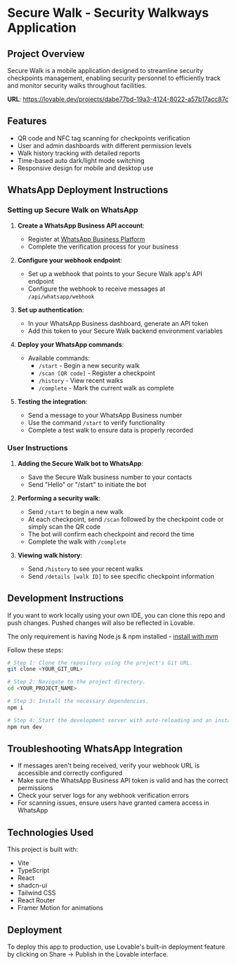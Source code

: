 
# Secure Walk - Security Walkways Application

## Project Overview

Secure Walk is a mobile application designed to streamline security checkpoints management, enabling security personnel to efficiently track and monitor security walks throughout facilities.

**URL**: https://lovable.dev/projects/dabe77bd-19a3-4124-8022-a57b17acc87c

## Features

- QR code and NFC tag scanning for checkpoints verification
- User and admin dashboards with different permission levels
- Walk history tracking with detailed reports
- Time-based auto dark/light mode switching
- Responsive design for mobile and desktop use

## WhatsApp Deployment Instructions

### Setting up Secure Walk on WhatsApp

1. **Create a WhatsApp Business API account**:
   - Register at [WhatsApp Business Platform](https://business.whatsapp.com/)
   - Complete the verification process for your business

2. **Configure your webhook endpoint**:
   - Set up a webhook that points to your Secure Walk app's API endpoint
   - Configure the webhook to receive messages at `/api/whatsapp/webhook`

3. **Set up authentication**:
   - In your WhatsApp Business dashboard, generate an API token
   - Add this token to your Secure Walk backend environment variables

4. **Deploy your WhatsApp commands**:
   - Available commands:
     - `/start` - Begin a new security walk
     - `/scan [QR code]` - Register a checkpoint
     - `/history` - View recent walks
     - `/complete` - Mark the current walk as complete

5. **Testing the integration**:
   - Send a message to your WhatsApp Business number
   - Use the command `/start` to verify functionality
   - Complete a test walk to ensure data is properly recorded

### User Instructions

1. **Adding the Secure Walk bot to WhatsApp**:
   - Save the Secure Walk business number to your contacts
   - Send "Hello" or "/start" to initiate the bot

2. **Performing a security walk**:
   - Send `/start` to begin a new walk
   - At each checkpoint, send `/scan` followed by the checkpoint code or simply scan the QR code
   - The bot will confirm each checkpoint and record the time
   - Complete the walk with `/complete`

3. **Viewing walk history**:
   - Send `/history` to see your recent walks
   - Send `/details [walk ID]` to see specific checkpoint information

## Development Instructions

If you want to work locally using your own IDE, you can clone this repo and push changes. Pushed changes will also be reflected in Lovable.

The only requirement is having Node.js & npm installed - [install with nvm](https://github.com/nvm-sh/nvm#installing-and-updating)

Follow these steps:

```sh
# Step 1: Clone the repository using the project's Git URL.
git clone <YOUR_GIT_URL>

# Step 2: Navigate to the project directory.
cd <YOUR_PROJECT_NAME>

# Step 3: Install the necessary dependencies.
npm i

# Step 4: Start the development server with auto-reloading and an instant preview.
npm run dev
```

## Troubleshooting WhatsApp Integration

- If messages aren't being received, verify your webhook URL is accessible and correctly configured
- Make sure the WhatsApp Business API token is valid and has the correct permissions
- Check your server logs for any webhook verification errors
- For scanning issues, ensure users have granted camera access in WhatsApp

## Technologies Used

This project is built with:

- Vite
- TypeScript
- React
- shadcn-ui
- Tailwind CSS
- React Router
- Framer Motion for animations

## Deployment

To deploy this app to production, use Lovable's built-in deployment feature by clicking on Share -> Publish in the Lovable interface.

